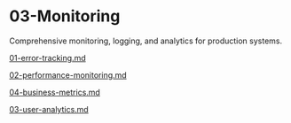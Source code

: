 # 03-Monitoring

Comprehensive monitoring, logging, and analytics for production systems.

[01-error-tracking.md](03-Monitoring%2024cca879f68d81a2a11df54c56863ac8/01-error-tracking%20md%2024cca879f68d813fafeed7e34d3f6eef.md)

[02-performance-monitoring.md](03-Monitoring%2024cca879f68d81a2a11df54c56863ac8/02-performance-monitoring%20md%2024cca879f68d8176b567f8ff481ce716.md)

[04-business-metrics.md](03-Monitoring%2024cca879f68d81a2a11df54c56863ac8/04-business-metrics%20md%2024cca879f68d819f8862f62c010cc5c3.md)

[03-user-analytics.md](03-Monitoring%2024cca879f68d81a2a11df54c56863ac8/03-user-analytics%20md%2024cca879f68d811d8e72ddbcff39711a.md)